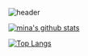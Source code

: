 <!--
**mina-junior/mina-junior** is a ✨ _special_ ✨ repository because its `README.md` (this file) appears on your GitHub profile.

Here are some ideas to get you started:

- 🔭 I’m currently working on ...
- 🌱 I’m currently learning ...
- 👯 I’m looking to collaborate on ...
- 🤔 I’m looking for help with ...
- 💬 Ask me about ...
- 📫 How to reach me: ...
- 😄 Pronouns: ...
- ⚡ Fun fact: ...
-->

![header](https://capsule-render.vercel.app/api?type=waving&color=9370DB&height=250&section=header&text=Mina_Kang&fontSize=90&animation=fadeIn&fontAlignY=38&desc=%20&descAlignY=62&descAlign=62)
	
[![mina's github stats](https://github-readme-stats.vercel.app/api?username=mina-junior)](https://github.com/mina-junior)

[![Top Langs](https://github-readme-stats.vercel.app/api/top-langs/?username=mina-junior)](https://github.com/mina-junior/github-readme-stats)
